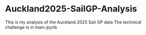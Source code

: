 # Auckland2025-SailGP-Analysis
This is my analysis of the Auckland 2025 Sail GP data 
The technical challenge is in main.ipynb
